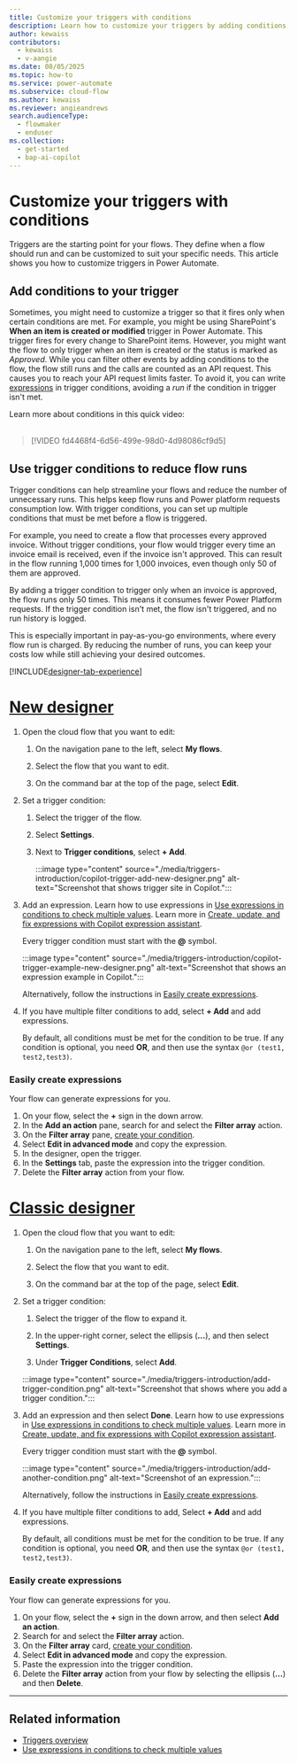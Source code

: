 ```yaml
---
title: Customize your triggers with conditions
description: Learn how to customize your triggers by adding conditions.
author: kewaiss
contributors:
  - kewaiss
  - v-aangie
ms.date: 08/05/2025
ms.topic: how-to
ms.service: power-automate
ms.subservice: cloud-flow
ms.author: kewaiss
ms.reviewer: angieandrews
search.audienceType:
  - flowmaker
  - enduser
ms.collection:
  - get-started
  - bap-ai-copilot
---
```


# Customize your triggers with conditions

Triggers are the starting point for your flows. They define when a flow should run and can be customized to suit your specific needs. This article shows you how to customize triggers in Power Automate.

## Add conditions to your trigger

Sometimes, you might need to customize a trigger so that it fires only when certain conditions are met. For example, you might be using SharePoint's **When an item is created or modified** trigger in Power Automate. This trigger fires for every change to SharePoint items. However, you might want the flow to only trigger when an item is created or the status is marked as *Approved*. While you can filter other events by adding conditions to the flow, the flow still runs and the calls are counted as an API request. This causes you to reach your API request limits faster. To avoid it, you can write [expressions](./use-expressions-in-conditions.md) in trigger conditions, avoiding a *run* if the condition in trigger isn't met.

Learn more about conditions in this quick video:</br>
</br>

> [!VIDEO fd4468f4-6d56-499e-98d0-4d98086cf9d5]

## Use trigger conditions to reduce flow runs  

Trigger conditions can help streamline your flows and reduce the number of unnecessary runs. This helps keep flow runs and Power platform requests consumption low. With trigger conditions, you can set up multiple conditions that must be met before a flow is triggered.

For example, you need to create a flow that processes every approved invoice. Without trigger conditions, your flow would trigger every time an invoice email is received, even if the invoice isn't approved. This can result in the flow running 1,000 times for 1,000 invoices, even though only 50 of them are approved.

By adding a trigger condition to trigger only when an invoice is approved, the flow runs only 50 times. This means it consumes fewer Power Platform requests. If the trigger condition isn't met, the flow isn't triggered, and no run history is logged.

This is especially important in pay-as-you-go environments, where every flow run is charged. By reducing the number of runs, you can keep your costs low while still achieving your desired outcomes.

[!INCLUDE[designer-tab-experience](./includes/designer-tab-experience.md)]

# [New designer](#tab/new-designer)

1. Open the cloud flow that you want to edit:
    1. On the navigation pane to the left, select **My flows**.

    1. Select the flow that you want to edit.

    1. On the command bar at the top of the page, select **Edit**.

1. Set a trigger condition:
    1. Select the trigger of the flow.
    1. Select **Settings**.  
    1. Next to **Trigger conditions**, select **+ Add**.

        :::image type="content" source="./media/triggers-introduction/copilot-trigger-add-new-designer.png" alt-text="Screenshot that shows trigger site in Copilot.":::

1. Add an expression. Learn how to use expressions in [Use expressions in conditions to check multiple values](use-expressions-in-conditions.md). Learn more in [Create, update, and fix expressions with Copilot expression assistant](expressions-copilot.md).

    Every trigger condition must start with the **@** symbol.

     :::image type="content" source="./media/triggers-introduction/copilot-trigger-example-new-designer.png" alt-text="Screenshot that shows an expression example in Copilot.":::

    Alternatively, follow the instructions in [Easily create expressions](#easily-create-expressions).

1. If you have multiple filter conditions to add, select **+ Add** and add expressions.

    By default, all conditions must be met for the condition to be true. If any condition is optional, you need **OR**, and then use the syntax  `@or (test1, test2,test3)`.

### Easily create expressions

Your flow can generate expressions for you.

1. On your flow, select the **+** sign in the down arrow.
1. In the **Add an action** pane, search for and select the **Filter array** action.
1. On the **Filter array** pane, [create your condition](add-condition.md#add-a-condition).
1. Select **Edit in advanced mode** and copy the expression.
1. In the designer, open the trigger.
1. In the **Settings** tab, paste the expression into the trigger condition.
1. Delete the **Filter array** action from your flow.

# [Classic designer](#tab/classic-designer)

1. Open the cloud flow that you want to edit:
    1. On the navigation pane to the left, select **My flows**.

    1. Select the flow that you want to edit.

    1. On the command bar at the top of the page, select **Edit**.

1. Set a trigger condition:
    1. Select the trigger of the flow to expand it.

    1. In the upper-right corner, select the ellipsis (**…**), and then select **Settings**.  

    1. Under **Trigger Conditions**, select **Add**.

    :::image type="content" source="./media/triggers-introduction/add-trigger-condition.png" alt-text="Screenshot that shows where you add a trigger condition.":::

1. Add an expression and then select **Done**. Learn how to use expressions in [Use expressions in conditions to check multiple values](use-expressions-in-conditions.md). Learn more in [Create, update, and fix expressions with Copilot expression assistant](expressions-copilot.md).

    Every trigger condition must start with the **@** symbol.

    :::image type="content" source="./media/triggers-introduction/add-another-condition.png" alt-text="Screenshot of an expression.":::

    Alternatively, follow the instructions in [Easily create expressions](#easily-create-expressions).

1. If you have multiple filter conditions to add, Select **+ Add** and add expressions.

    By default, all conditions must be met for the condition to be true. If any condition is optional, you need **OR**, and then use the syntax  `@or (test1, test2,test3)`.

### Easily create expressions

Your flow can generate expressions for you.

1. On your flow, select the **+** sign in the down arrow, and then select **Add an action**.
1. Search for and select the **Filter array** action.
1. On the **Filter array** card, [create your condition](add-condition.md#add-a-condition).
1. Select **Edit in advanced mode** and copy the expression.
1. Paste the expression into the trigger condition.
1. Delete the **Filter array** action from your flow by selecting the ellipsis (**…**) and then **Delete**.

---

## Related information

- [Triggers overview](triggers-introduction.md)
- [Use expressions in conditions to check multiple values](use-expressions-in-conditions.md)